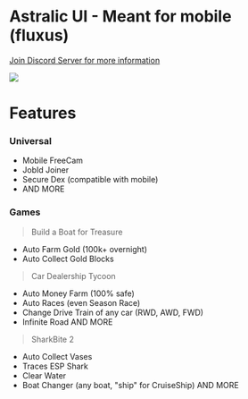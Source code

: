 # Astralic UI - Meant for mobile (fluxus)
[Join Discord Server for more information](https://discord.gg/V6VKVaXstx)

![](https://media.discordapp.net/attachments/1130174477238534164/1145058738659672185/4.jpg?width=2205&height=1491)
# Features
### Universal
- Mobile FreeCam
- JobId Joiner
- Secure Dex (compatible with mobile)
- AND MORE
### Games
> Build a Boat for Treasure
- Auto Farm Gold (100k+ overnight)
- Auto Collect Gold Blocks

> Car Dealership Tycoon
- Auto Money Farm (100% safe)
- Auto Races (even Season Race)
- Change Drive Train of any car (RWD, AWD, FWD)
- Infinite Road
AND MORE

> SharkBite 2
- Auto Collect Vases
- Traces ESP Shark
- Clear Water
- Boat Changer (any boat, "ship" for CruiseShip)
AND MORE
